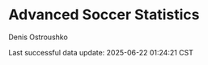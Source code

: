 # Advanced Soccer Statistics
Denis Ostroushko

<!-- gfm -->

Last successful data update: 2025-06-22 01:24:21 CST
